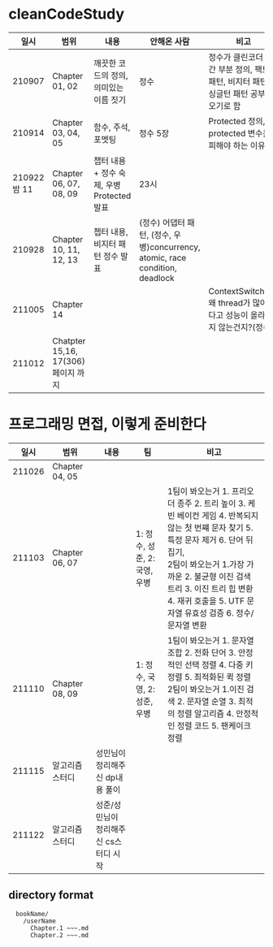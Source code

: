 # cleanCodeStudy

|일시|범위|내용|안해온 사람|비고|
|----|----|----|----|----|
|210907|Chapter 01, 02|깨끗한 코드의 정의, 의미있는 이름 짓기|정수|정수가 클린코더 시간 부분 정의, 팩토리 패턴, 비지터 패턴, 싱글턴 패턴 공부해오기로 함|
|210914|Chapter 03, 04, 05|함수, 주석, 포멧팅|정수 5장|Protected 정의, protected 변수를 피해야 하는 이유|
|210922 밤 11|Chapter 06, 07, 08, 09|챕터 내용 + 정수 숙제, 우병 Protected 발표 | 23시|
|210928|Chapter 10, 11, 12, 13|쳅터 내용, 비지터 패턴 정수 발표|(정수) 어댑터 패턴, (정수, 우병)concurrency, atomic, race condition, deadlock|
|211005|Chapter 14|||ContextSwitching, 왜 thread가 많아진다고 성능이 올라가지 않는건지?(정수)|
|211012|Chatpter 15,16, 17(306)페이지 까지||||


# 프로그래밍 면접, 이렇게 준비한다
|일시|범위|내용|팀|비고|
|----|----|----|----|----|
|211026|Chapter 04, 05|||
|211103|Chapter 06, 07||1: 정수, 성준, 2: 국영, 우병|1팀이 봐오는거 1. 프리오더 종주 2. 트리 높이 3. 케빈 베이컨 게임 4. 반복되지 않는 첫 번쨰 문자 찾기 5. 특정 문자 제거 6. 단어 뒤집기, <br> 2팀이 봐오는거 1.가장 가까운 2. 불균형 이진 검색 트리 3. 이진 트리 힙 변환 4. 재귀 호출을 5. UTF 문자열 유효성 검증 6. 정수/문자열 변환|
|211110|Chapter 08, 09||1: 정수, 국영, 2: 성준, 우병|1팀이 봐오는거 1. 문자열 조합 2. 전화 단어 3. 안정적인 선택 정렬 4. 다중 키 정렬 5. 최적화된 퀵 정렬 <br> 2팀이 봐오는거 1.이진 검색 2. 문자열 순열 3. 최적의 정렬 알고리즘 4. 안정적인 정렬 코드 5. 팬케이크 정렬|
|211115|알고리즘 스터디|성민님이 정리해주신 dp내용 풀이|||
|211122|알고리즘 스터디|성준/성민님이 정리해주신 cs스터디 시작|||

## directory format
```
  bookName/
    /userName
      Chapter.1 ~~~.md
      Chapter.2 ~~~.md
```

